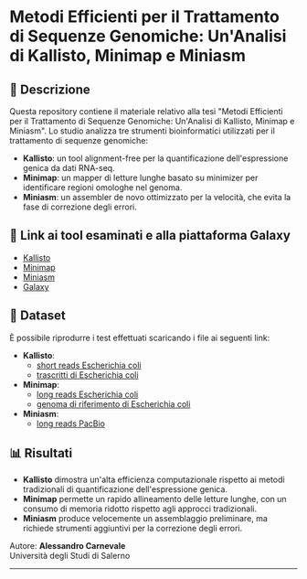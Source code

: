 # Metodi Efficienti per il Trattamento di Sequenze Genomiche: Un'Analisi di Kallisto, Minimap e Miniasm

## 📌 Descrizione
Questa repository contiene il materiale relativo alla tesi "Metodi Efficienti per il Trattamento di Sequenze Genomiche: Un'Analisi di Kallisto, Minimap e Miniasm". Lo studio analizza tre strumenti bioinformatici utilizzati per il trattamento di sequenze genomiche:

- **Kallisto**: un tool alignment-free per la quantificazione dell'espressione genica da dati RNA-seq.
- **Minimap**: un mapper di letture lunghe basato su minimizer per identificare regioni omologhe nel genoma.
- **Miniasm**: un assembler de novo ottimizzato per la velocità, che evita la fase di correzione degli errori.

## 🔗 Link ai tool esaminati e alla piattaforma Galaxy
- [Kallisto](https://github.com/pachterlab/kallisto)
- [Minimap](https://github.com/lh3/minimap2)
- [Miniasm](https://github.com/lh3/miniasm)
- [Galaxy](https://usegalaxy.org/)

## 🔬 Dataset
È possibile riprodurre i test effettuati scaricando i file ai seguenti link:
- **Kallisto**:
  - [short reads Escherichia coli](https://www.ebi.ac.uk/ena/browser/view/ERR2686027)
  - [trascritti di Escherichia coli](https://ftp.ensemblgenomes.ebi.ac.uk/pub/bacteria/release-60/fasta/bacteria_0_collection/escherichia_coli_str_k_12_substr_mg1655_gca_000005845/cdna/)
- **Minimap**:
  - [long reads Escherichia coli](https://ftp.sra.ebi.ac.uk/vol1/fastq/SRR320/083/SRR32026183/)
  - [genoma di riferimento di Escherichia coli](https://www.ncbi.nlm.nih.gov/datasets/genome/GCF_000005845.2/)
- **Miniasm**:
  - [long reads PacBio](http://www.cbcb.umd.edu/software/PBcR/data/selfSampleData.tar.gz) 

## 📊 Risultati
- **Kallisto** dimostra un'alta efficienza computazionale rispetto ai metodi tradizionali di quantificazione dell'espressione genica.
- **Minimap** permette un rapido allineamento delle letture lunghe, con un consumo di memoria ridotto rispetto agli approcci tradizionali.
- **Miniasm** produce velocemente un assemblaggio preliminare, ma richiede strumenti aggiuntivi per la correzione degli errori.

Autore: **Alessandro Carnevale**  
Università degli Studi di Salerno  

---

